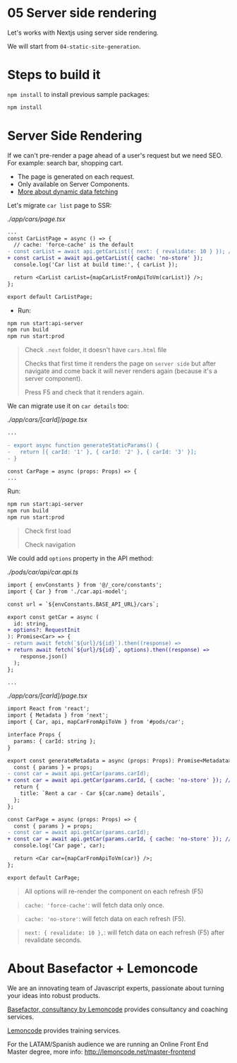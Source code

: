 # 05 Server side rendering

Let's works with Nextjs using server side rendering.

We will start from `04-static-site-generation`.

# Steps to build it

`npm install` to install previous sample packages:

```bash
npm install
```

# Server Side Rendering

If we can't pre-render a page ahead of a user's request but we need SEO. For example: search bar, shopping cart.

- The page is generated on each request.
- Only available on Server Components.
- [More about dynamic data fetching](https://nextjs.org/docs/app/building-your-application/data-fetching/fetching#dynamic-data-fetching)

Let's migrate `car list` page to SSR:

_./app/cars/page.tsx_

```diff
...
const CarListPage = async () => {
  // cache: 'force-cache' is the default
- const carList = await api.getCarList({ next: { revalidate: 10 } }); // In seconds
+ const carList = await api.getCarList({ cache: 'no-store' });
  console.log('Car list at build time:', { carList });

  return <CarList carList={mapCarListFromApiToVm(carList)} />;
};

export default CarListPage;

```

- Run:

```bash
npm run start:api-server
npm run build
npm run start:prod
```

> Check `.next` folder, it doesn't have `cars.html` file
>
> Checks that first time it renders the page on `server side` but after navigate and come back it will never renders again (because it's a server component).
>
> Press F5 and check that it renders again.

We can migrate use it on `car details` too:

_./app/cars/\[carId\]/page.tsx_

```diff
...

- export async function generateStaticParams() {
-   return [{ carId: '1' }, { carId: '2' }, { carId: '3' }];
- }

const CarPage = async (props: Props) => {
...
```

Run:

```bash
npm run start:api-server
npm run build
npm run start:prod
```

> Check first load
>
> Check navigation

We could add `options` property in the API method:

_./pods/car/api/car.api.ts_

```diff
import { envConstants } from '@/_core/constants';
import { Car } from './car.api-model';

const url = `${envConstants.BASE_API_URL}/cars`;

export const getCar = async (
  id: string,
+ options?: RequestInit
): Promise<Car> => {
- return await fetch(`${url}/${id}`).then((response) =>
+ return await fetch(`${url}/${id}`, options).then((response) =>
    response.json()
  );
};

...

```

_./app/cars/\[carId\]/page.tsx_

```diff
import React from 'react';
import { Metadata } from 'next';
import { Car, api, mapCarFromApiToVm } from '#pods/car';

interface Props {
  params: { carId: string };
}

export const generateMetadata = async (props: Props): Promise<Metadata> => {
  const { params } = props;
- const car = await api.getCar(params.carId);
+ const car = await api.getCar(params.carId, { cache: 'no-store' }); // Check 'force-cache' too
  return {
    title: `Rent a car - Car ${car.name} details`,
  };
};

const CarPage = async (props: Props) => {
  const { params } = props;
- const car = await api.getCar(params.carId);
+ const car = await api.getCar(params.carId, { cache: 'no-store' }); // Check 'force-cache' too
  console.log('Car page', car);

  return <Car car={mapCarFromApiToVm(car)} />;
};

export default CarPage;

```

> All options will re-render the component on each refresh (F5)

> `cache: 'force-cache'`: will fetch data only once.

>`cache: 'no-store'`: will fetch data on each refresh (F5).

>`next: { revalidate: 10 },`: will fetch data on each refresh (F5) after revalidate seconds.

# About Basefactor + Lemoncode

We are an innovating team of Javascript experts, passionate about turning your ideas into robust products.

[Basefactor, consultancy by Lemoncode](http://www.basefactor.com) provides consultancy and coaching services.

[Lemoncode](http://lemoncode.net/services/en/#en-home) provides training services.

For the LATAM/Spanish audience we are running an Online Front End Master degree, more info: http://lemoncode.net/master-frontend
